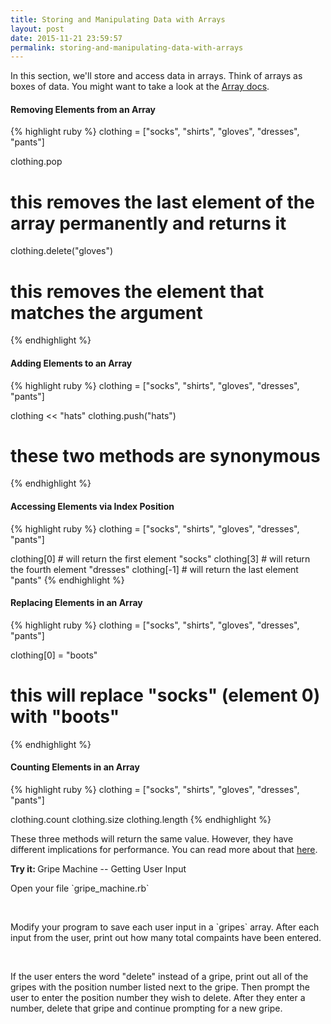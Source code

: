 ```yaml
---
title: Storing and Manipulating Data with Arrays
layout: post
date: 2015-11-21 23:59:57
permalink: storing-and-manipulating-data-with-arrays
---
```


In this section, we'll store and access data in arrays. Think of arrays as boxes of data. You might want to take a look at the [Array docs](http://ruby-doc.org/core-2.2.0/Array.html). 

<h4>Removing Elements from an Array</h4>

{% highlight ruby %}
clothing = ["socks", "shirts", "gloves", "dresses", "pants"]

clothing.pop  
# this removes the last element of the array permanently and returns it

clothing.delete("gloves")  
# this removes the element that matches the argument
{% endhighlight %}

<h4>Adding Elements to an Array</h4>

{% highlight ruby %}
clothing = ["socks", "shirts", "gloves", "dresses", "pants"]

clothing << "hats"
clothing.push("hats")  
# these two methods are synonymous
{% endhighlight %}

<h4>Accessing Elements via Index Position</h4>

{% highlight ruby %}
clothing = ["socks", "shirts", "gloves", "dresses", "pants"]

clothing[0] # will return the first element "socks"
clothing[3] # will return the fourth element "dresses"
clothing[-1] # will return the last element "pants"
{% endhighlight %}

<h4>Replacing Elements in an Array</h4>

{% highlight ruby %}
clothing = ["socks", "shirts", "gloves", "dresses", "pants"]

clothing[0] = "boots"
# this will replace "socks" (element 0) with "boots"
{% endhighlight %}

<h4>Counting Elements in an Array</h4> 

{% highlight ruby %}
clothing = ["socks", "shirts", "gloves", "dresses", "pants"]

clothing.count
clothing.size
clothing.length
{% endhighlight %}

These three methods will return the same value. However, they have different implications for performance. You can read more about that [here](http://batsov.com/articles/2014/02/17/the-elements-of-style-in-ruby-number-13-length-vs-size-vs-count/). 

<div class="card blue-grey darken-1">
  <div class="card-content white-text">
    <span class="card-title orange-text"><b>Try it: </b>Gripe Machine -- Getting User Input</span>
    <p>Open your file `gripe_machine.rb`</p> <br>
    <p>
      Modify your program to save each user input in a `gripes` array. After each input from the user, print out how many total compaints have been entered. 
    </p>
    <br>
    <p>
      If the user enters the word "delete" instead of a gripe, print out all of the gripes with the position number listed next to the gripe. Then prompt the user to enter the position number they wish to delete. After they enter a number, delete that gripe and continue prompting for a new gripe.
    </p>
  </div>
</div>